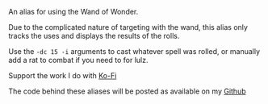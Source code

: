 An alias for using the Wand of Wonder.
 
Due to the complicated nature of targeting with the wand, this alias only tracks the uses and displays the results of the rolls.
 
Use the `-dc 15 -i` arguments to cast whatever spell was rolled, or manually add a rat to combat if you need to for lulz.
 
 
Support the work I do with [Ko-Fi](https://ko-fi.com/thereverendb)

The code behind these aliases will be posted as available on my  [Github](https://github.com/TheReverendB/avrae-aliases)